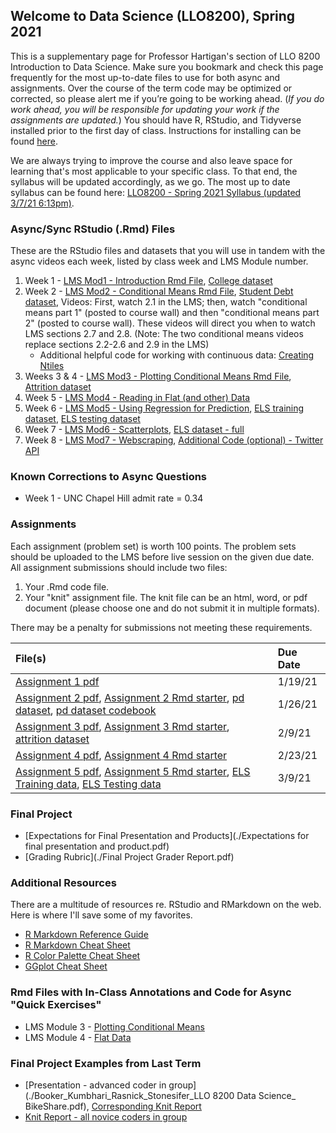 ## Welcome to Data Science (LLO8200), Spring 2021

This is a supplementary page for Professor Hartigan's section of LLO 8200 Introduction to Data Science. Make sure you bookmark and check this page frequently for the most up-to-date files to use for both async and assignments. Over the course of the term code may be optimized or corrected, so please alert me if you’re going to be working ahead. (_If you do work ahead, you will be responsible for updating your work if the assignments are updated._) You should have R, RStudio, and Tidyverse installed prior to the first day of class. Instructions for installing can be found [here](./Download_or_UpdateR.docx).

We are always trying to improve the course and also leave space for learning that's most applicable to your specific class. To that end, the syllabus will be updated accordingly, as we go. The most up to date syllabus can be found here: [LLO8200 - Spring 2021 Syllabus (updated 3/7/21 6:13pm)](./Hartigan_LLO8200_syllabus_final.pdf). 

### Async/Sync RStudio (.Rmd) Files
These are the RStudio files and datasets that you will use in tandem with the async videos each week, listed by class week and LMS Module number.
1. Week 1 - [LMS Mod1 - Introduction Rmd File](./01_Intro.Rmd), [College dataset](./college.Rdata)
2. Week 2 - [LMS Mod2 - Conditional Means Rmd File](./02_conditional_means.Rmd), [Student Debt dataset](./sc_debt.Rdata), Videos: First, watch 2.1 in the LMS; then, watch "conditional means part 1" (posted to course wall) and then "conditional means part 2" (posted to course wall). These videos will direct you when to watch LMS sections 2.7 and 2.8. (Note: The two conditional means videos replace sections 2.2-2.6 and 2.9 in the LMS)
    * Additional helpful code for working with continuous data: [Creating Ntiles](./02_Creating_Ntiles.Rmd)
3. Weeks 3 & 4 - [LMS Mod3 - Plotting Conditional Means Rmd File](./03_DescriptivePlots.Rmd), [Attrition dataset](./attrition.Rdata)
4. Week 5 - [LMS Mod4 - Reading in Flat (and other) Data](./04_flatdata.Rmd)
5. Week 6 - [LMS Mod5 - Using Regression for Prediction](./05_regression.Rmd), [ELS training dataset](./els_train.Rdata), [ELS testing dataset](./els_test.Rdata)
6. Week 7 - [LMS Mod6 - Scatterplots](./06_scatterplots.Rmd), [ELS dataset - full](./els.Rdata)
6. Week 8 - [LMS Mod7 - Webscraping](./07_webscraping_2020.Rmd), [Additional Code (optional) - Twitter API](./07_twitterAPI.Rmd)

### Known Corrections to Async Questions
* Week 1 - UNC Chapel Hill admit rate = 0.34

### Assignments
Each assignment (problem set) is worth 100 points. The problem sets should be uploaded to the LMS before live session on the given due date. All assignment submissions should include two files:
1. Your .Rmd code file.
2. Your "knit" assignment file. The knit file can be an html, word, or pdf document (please choose one and do not submit it in multiple formats). 

There may be a penalty for submissions not meeting these requirements.

| File(s)      | Due Date          |
|:-------------|:------------------|
| [Assignment 1 pdf](./01_Assignment.pdf) | 1/19/21 |
| [Assignment 2 pdf](./02_Assignment.pdf), [Assignment 2 Rmd starter](./02_Assignment.Rmd), [pd dataset](./pd.Rdata), [pd dataset codebook](./pd_codebook.Rdata) | 1/26/21 |
| [Assignment 3 pdf](./03_Assignment_starter.pdf), [Assignment 3 Rmd starter](./03_Assignment_starter.Rmd), [attrition dataset](./attrition.Rdata) | 2/9/21 |
| [Assignment 4 pdf](./04_Assignment_starter.pdf), [Assignment 4 Rmd starter](./04_Assignment_starter.Rmd) | 2/23/21 |
| [Assignment 5 pdf](./05_Assignment_starter.pdf), [Assignment 5 Rmd starter](./05_Assignment_starter.Rmd), [ELS Training data](./els_train.Rdata), [ELS Testing data](./els_test.Rdata) | 3/9/21 |

### Final Project
* [Expectations for Final Presentation and Products](./Expectations for final presentation and product.pdf)
* [Grading Rubric](./Final Project Grader Report.pdf)

### Additional Resources
There are a multitude of resources re. RStudio and RMarkdown on the web. Here is where I'll save some of my favorites. 
* [R Markdown Reference Guide](./rmarkdown-reference.pdf)
* [R Markdown Cheat Sheet](./rmarkdown-cheatsheet-2.0.pdf)
* [R Color Palette Cheat Sheet](./colorPaletteCheatsheet.pdf)
* [GGplot Cheat Sheet](./ggplot2-cheatsheet.pdf)

### Rmd Files with In-Class Annotations and Code for Async "Quick Exercises"
* LMS Module 3 - [Plotting Conditional Means](./03_DescriptivePlots_inclass.Rmd)
* LMS Module 4 - [Flat Data](./04_flatdata_inclass.Rmd)

### Final Project Examples from Last Term
* [Presentation - advanced coder in group](./Booker_Kumbhari_Rasnick_Stonesifer_LLO 8200 Data Science_ BikeShare.pdf), [Corresponding Knit Report](./Booker_Kumbhari_Rasnick_Stonesifer_Final-Project-7-dec-no-jokes.html)
* [Knit Report - all novice coders in group](./Bardo_Spannagel_Tompkins_College_Enrollment_Final.pdf)
